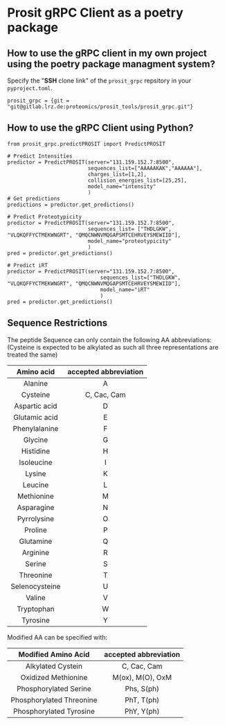 # Prosit gRPC Client as a poetry package

## How to use the gRPC client in my own project using the poetry package managment system?

Specify the "**SSH** clone link" of the `prosit_grpc` repsitory in your `pyproject.toml`.

```
prosit_grpc = {git = "git@gitlab.lrz.de:proteomics/prosit_tools/prosit_grpc.git"}
```

## How to use the gRPC Client using Python?
```
from prosit_grpc.predictPROSIT import PredictPROSIT

# Predict Intensities
predictor = PredictPROSIT(server="131.159.152.7:8500",
                          sequences_list=["AAAAAKAK","AAAAAA"],
                          charges_list=[1,2],
                          collision_energies_list=[25,25],
                          model_name="intensity"
                          )
# Get predictions
predictions = predictor.get_predictions()

```

```
# Predict Proteotypicity
predictor = PredictPROSIT(server="131.159.152.7:8500",
                          sequences_list= ["THDLGKW", "VLQKQFFYCTMEKWNGRT", "QMQCNWNVMQGAPSMTCEHRVEYSMEWIID"],
                          model_name="proteotypicity"
                          )
pred = predictor.get_predictions()
```

```
# Predict iRT
predictor = PredictPROSIT(server="131.159.152.7:8500",
                              sequences_list=["THDLGKW", "VLQKQFFYCTMEKWNGRT", "QMQCNWNVMQGAPSMTCEHRVEYSMEWIID"],
                              model_name="iRT"
                              )
pred = predictor.get_predictions()
```

## Sequence Restrictions

The peptide Sequence can only contain the following AA abbreviations:
(Cysteine is expected to be alkylated as such all three representations are treated the same)

Amino acid|accepted abbreviation
:-----:|:-----:
Alanine|A
Cysteine|C, Cac, Cam
Aspartic acid|D
Glutamic acid|E
Phenylalanine|F
Glycine|G
Histidine|H
Isoleucine|I
Lysine|K
Leucine|L
Methionine|M
Asparagine|N
Pyrrolysine|O
Proline|P
Glutamine|Q
Arginine|R
Serine|S
Threonine|T
Selenocysteine|U
Valine|V
Tryptophan|W
Tyrosine|Y



Modified AA can be specified with:

Modified Amino Acid|accepted abbreviation
:-----:|:-----:
Alkylated Cystein |C, Cac, Cam
Oxidized Methionine|M(ox), M(O), OxM
Phosphorylated Serine|Phs, S(ph)
Phosphorylated Threonine|PhT, T(ph)
Phosphorylated Tyrosine|PhY, Y(ph)